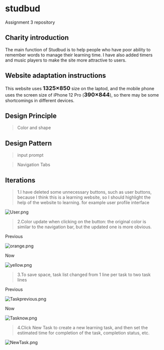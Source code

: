 # studbud
Assignment 3 repository

## Charity introduction
The main function of Studbud is to help people who have poor ability to remember words to manage their learning time. I have also added timers and music players to make the site more attractive to users.


## Website adaptation instructions
This website uses <font size=4>**1325×850**</font> size on the laptod, and the mobile phone uses the screen size of iPhone 12 Pro (<font size=4>**390×844**</font>), so there may be some shortcomings in different devices.


## Design Principle
>Color and shape


## Design Pattern
>input prompt

>Navigation Tabs


## Iterations

>1.I have deleted some unnecessary buttons, such as user buttons, because I think this is a learning website, so I should highlight the help of the website to learning. for example user profile interface

![User.png](https://s2.loli.net/2022/06/05/laIvcjEO4keghRN.png)


>2.Color update when clicking on the button: the original color is similar to the navigation bar, but the updated one is more obvious.

Previous 

![orange.png](https://s2.loli.net/2022/06/05/LEdl4OBeDU3gnov.png)

Now

![yellow.png](https://s2.loli.net/2022/06/05/49dS61NjymnFMWL.png)

>3.To save space, task list changed from 1 line per task to two task lines

Previous

![Taskprevious.png](https://s2.loli.net/2022/06/05/ZJGU6I7uWrsYn9S.png)

Now

![Tasknow.png](https://s2.loli.net/2022/06/05/JlWfsck2CHYm4ST.png)

>4.Click New Task to create a new learning task, and then set the estimated time for completion of the task, completion status, etc.

![NewTask.png](https://s2.loli.net/2022/06/05/FJUyCvadTSWXkH4.png)